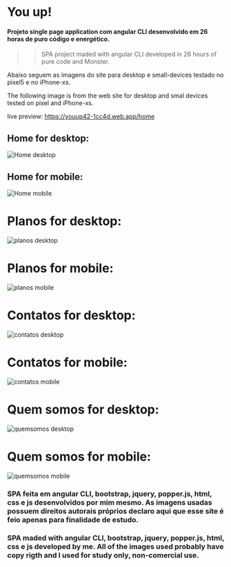 # You up!

#### Projeto single page application com angular CLI desenvolvido em 26 horas de puro código e energético.

>> SPA project maded with angular CLI developed in 26 hours of pure code and Monster.

Abaixo seguem as imagens do site para desktop e small-devices testado no pixel5 e no iPhone-xs.

The following image is from the web site for desktop and smal devices tested on pixel and iPhone-xs.

live preview: https://youup42-1cc4d.web.app/home

## Home for desktop:

![Home desktop](https://i.imgur.com/ISwp4EF.png)

## Home for mobile:

![Home mobile](https://i.imgur.com/EjvILMk.png)

# Planos for desktop:

![planos desktop](https://i.imgur.com/QMFcMuP.png)

# Planos for mobile:

![planos mobile](https://i.imgur.com/eJjni9J.png)

# Contatos for desktop:

![contatos desktop](https://i.imgur.com/mmzPsUX.png)

# Contatos for mobile:

![contatos mobile](https://i.imgur.com/7nBtMBa.png)

# Quem somos for desktop:

![quemsomos desktop](https://i.imgur.com/avf4rXG.png)

# Quem somos for mobile:

![quemsomos mobile](https://i.imgur.com/z3GcVsE.png)

### SPA feita em angular CLI, bootstrap, jquery, popper.js, html, css e js desenvolvidos por mim mesmo. As imagens usadas possuem direitos autorais próprios declaro aqui que esse site é feio apenas para finalidade de estudo.

### SPA maded with angular CLI, bootstrap, jquery, popper.js, html, css e js developed by me. All of the images used probably have copy rigth and I used for study only, non-comercial use.
